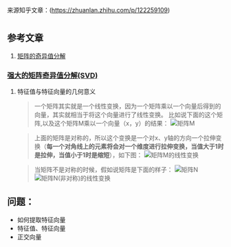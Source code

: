 来源知乎文章：(https://zhuanlan.zhihu.com/p/122259109)

#




## 参考文章

1. [矩阵的奇异值分解](https://zhuanlan.zhihu.com/p/26306568)
### [强大的矩阵奇异值分解(SVD)](https://zhuanlan.zhihu.com/p/122259109)
1. 特征值与特征向量的几何意义
    > 一个矩阵其实就是一个线性变换，因为一个矩阵乘以一个向量后得到的向量，其实就相当于将这个向量进行了线性变换。
    > 比如说下面的这个矩阵,以及这个矩阵M乘以一个向量（x，y）的结果：
    > ![矩阵M](./asset/矩阵M(对称).png)

    > 上面的矩阵是对称的，所以这个变换是一个对x、y轴的方向一个拉伸变换（**每一个对角线上的元素将会对一个维度进行拉伸变换，当值大于1时是拉伸，当值小于1时是缩短**），如下图：
    > ![矩阵M的线性变换](./asset/矩阵M(对称)的线性变换.png)

    > 当矩阵不是对称的时候，假如说矩阵是下面的样子：
    > ![矩阵N](./asset/矩阵N(非对称).png)
    > ![矩阵N(非对称)的线性变换](./asset/矩阵N(非对称)的线性变换.png)
## 问题：
- 如何提取特征向量
- 特征值、特征向量
- 正交向量
